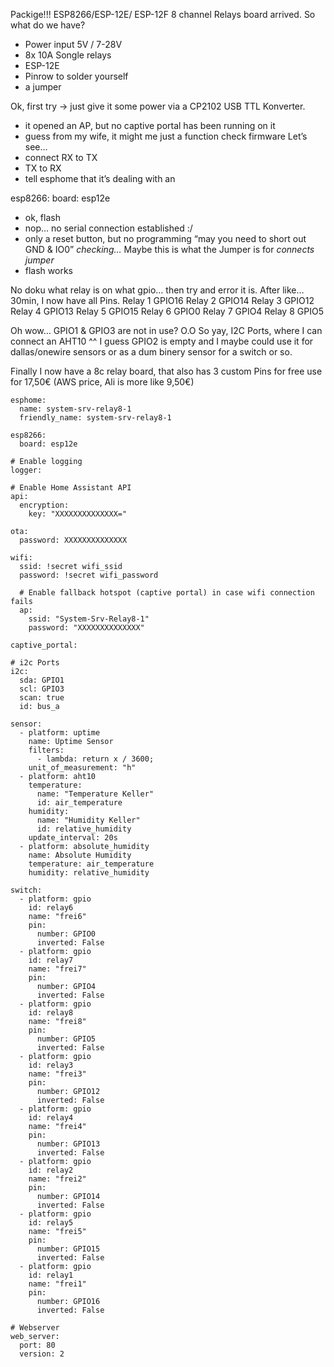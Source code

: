 Packige!!!
ESP8266/ESP-12E/ ESP-12F 8 channel Relays board arrived.
So what do we have?
- Power input 5V / 7-28V
- 8x 10A Songle relays
- ESP-12E
- Pinrow to solder yourself
- a jumper

Ok, first try -> just give it some power via a CP2102 USB TTL Konverter.
- it opened an AP, but no captive portal has been running on it
- guess from my wife, it might me just a function check firmware
Let’s see…
- connect RX to TX
- TX to RX
- tell esphome that it’s dealing with an 

esp8266:
  board: esp12e

- ok, flash
- nop… no serial connection established :/
- only a reset button, but no programming
“may you need to short out GND & IO0”
*checking…*
Maybe this is what the Jumper is for
*connects jumper*
- flash works

No doku what relay is on what gpio… then try and error it is.
After like… 30min, I now have all Pins.
Relay 1	GPIO16
Relay 2	GPIO14
Relay 3	GPIO12
Relay 4	GPIO13
Relay 5	GPIO15
Relay 6	GPIO0
Relay 7	GPIO4
Relay 8	GPIO5

Oh wow… GPIO1 & GPIO3 are not in use? O.O
So yay, I2C Ports, where I can connect an AHT10 ^^
I guess GPIO2 is empty and I maybe could use it for dallas/onewire sensors or as a dum binery sensor for a switch or so.

Finally I now have a 8c relay board, that also has 3 custom Pins for free use for 17,50€ (AWS price, Ali is more like 9,50€)

```
esphome:
  name: system-srv-relay8-1
  friendly_name: system-srv-relay8-1

esp8266:
  board: esp12e

# Enable logging
logger:

# Enable Home Assistant API
api:
  encryption:
    key: "XXXXXXXXXXXXXX="

ota:
  password: XXXXXXXXXXXXXX

wifi:
  ssid: !secret wifi_ssid
  password: !secret wifi_password

  # Enable fallback hotspot (captive portal) in case wifi connection fails
  ap:
    ssid: "System-Srv-Relay8-1"
    password: "XXXXXXXXXXXXXX"

captive_portal:
    
# i2c Ports
i2c:
  sda: GPIO1
  scl: GPIO3
  scan: true
  id: bus_a

sensor:
  - platform: uptime
    name: Uptime Sensor
    filters:
      - lambda: return x / 3600;
    unit_of_measurement: "h"
  - platform: aht10
    temperature:
      name: "Temperature Keller"
      id: air_temperature
    humidity:
      name: "Humidity Keller"
      id: relative_humidity
    update_interval: 20s
  - platform: absolute_humidity
    name: Absolute Humidity
    temperature: air_temperature
    humidity: relative_humidity

switch:
  - platform: gpio
    id: relay6
    name: "frei6"
    pin: 
      number: GPIO0
      inverted: False
  - platform: gpio
    id: relay7
    name: "frei7"
    pin: 
      number: GPIO4
      inverted: False
  - platform: gpio
    id: relay8
    name: "frei8"
    pin: 
      number: GPIO5
      inverted: False
  - platform: gpio
    id: relay3
    name: "frei3"
    pin: 
      number: GPIO12
      inverted: False
  - platform: gpio
    id: relay4
    name: "frei4"
    pin: 
      number: GPIO13
      inverted: False
  - platform: gpio
    id: relay2
    name: "frei2"
    pin: 
      number: GPIO14
      inverted: False
  - platform: gpio
    id: relay5
    name: "frei5"
    pin: 
      number: GPIO15
      inverted: False
  - platform: gpio
    id: relay1
    name: "frei1"
    pin: 
      number: GPIO16
      inverted: False

# Webserver
web_server:
  port: 80
  version: 2
```
